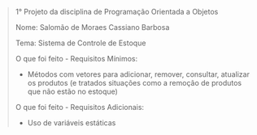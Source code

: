 > 1° Projeto da disciplina de Programação Orientada a Objetos
>
> Nome: Salomão de Moraes Cassiano Barbosa
>
> Tema: Sistema de Controle de Estoque
>
> O que foi feito - Requisitos Mínimos:
> 
> - Métodos com vetores para adicionar, remover, consultar, atualizar os produtos (e tratados situações como a remoção de produtos que não estão no estoque)
>
> O que foi feito - Requisitos Adicionais:
>
> - Uso de variáveis estáticas
>

